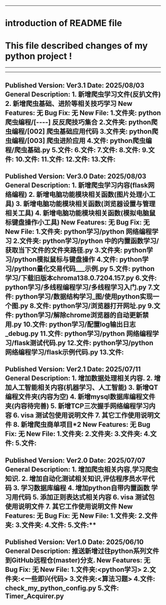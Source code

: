 
-------------------------------------------------------------------------------------------------------------
# introduction of README file
# This file described changes of my python project !
-------------------------------------------------------------------------------------------------------------

-------------------------------------------------------------------------------------------------------------
Published Version: Ver3.1   Date: 2025/08/03
General Description:
    1. 新增爬虫学习文件(反扒文件)
    2. 新增爬虫基础、进阶等相关技巧学习
New Features:
    无
Bug Fix:
    无
New File:
    1.文件夹: python爬虫编程/[----] 反反爬技巧集合
    2.文件夹: python爬虫编程/[002] 爬虫基础应用代码
    3.文件夹: python爬虫编程/[003] 爬虫进阶应用
    4.文件: python爬虫编程/爬虫基础.py
    5.文件:
    6.文件:
    7.文件:
    8.文件:
    9.文件:
    10.文件: 
    11.文件: 
    12.文件: 
    13.文件: 
-------------------------------------------------------------------------------------------------------------
Published Version: Ver3.0   Date: 2025/08/03
General Description:
    1. 新增爬虫学习内容(flask网络编程)
    2. 新增电脑功能模块相关函数(图片处理小工具)
    3. 新增电脑功能模块相关函数(浏览器设置与管理相关工具)
    4. 新增电脑功能模块相关函数(模拟电脑鼠标键盘操作小工具)
New Features:
    无
Bug Fix:
    无
New File:
    1.文件夹: python学习/python 网络编程学习
    2.文件夹: python学习/python 中的内置函数学习/获取当下文件的文件夹路径.py
    3.文件夹: python学习/python模拟鼠标与键盘操作
    4.文件: python学习/python量化交易代码___示例.py
    5.文件: python学习/下载旧版本chroma138.0.7204.157.py
    6.文件: python学习/多线程编程学习/多线程学习入门.py
    7.文件: python学习/数据结构学习_图/使用python实现一个图.py
    8.文件: python学习/浏览器打开网址.py
    9.文件: python学习/解除chrome浏览器的自动更新禁用.py
    10.文件: python学习/配置log输出日志_debug.py
    11.文件: python学习/python 网络编程学习/flask测试代码.py
    12.文件: python学习/python 网络编程学习/flask示例代码.py
    13.文件: 
-------------------------------------------------------------------------------------------------------------
Published Version: Ver2.1   Date: 2025/07/11
General Description:
    1. 增加数据处理相关内容.
    2. 增加人工智能相关内容(机器学习、人工智能)
    3. 新增QT编程文件夹(内容为空)
    4. 新增mysql数据库编程文件夹(内容待完善)
    5. 新增TCP三次握手网络编程学习内容
    6. visa 测试包使用说明文件
    7. 其它工作使用说明文件
    8. 新增爬虫商单项目*2
New Features:
    无
Bug Fix:
    无
New File:
    1.文件夹:
    2.文件夹:
    3.文件夹:
    4.文件: 
    5.文件:
-------------------------------------------------------------------------------------------------------------
Published Version: Ver2.0   Date: 2025/07/07
General Description:
    1. 增加爬虫相关内容,学习爬虫知识.
    2. 增加自动化测试相关知识,评估程序员水平代码
    3. 学习数据库编程
    4. 增加python自带内置函数 学习用代码
    5. 添加正则表达式相关内容
    6. visa 测试包使用说明文件
    7. 其它工作使用说明文件
New Features:
    无
Bug Fix:
    无
New File:
    1.文件夹:
    2.文件夹:
    3.文件夹:
    4.文件: 
    5.文件:**
-------------------------------------------------------------------------------------------------------------
Published Version: Ver1.0   Date: 2025/06/10
General Description:
    推送新增过往python系列文件到GitHub远程仓(master)分支.
New Features:
    无
Bug Fix:
    无
New File:
    1.文件夹:<python学习>
    2.文件夹:<一些即兴代码>
    3.文件夹:<算法习题>
    4.文件: check_my_python_config.py
    5.文件: Timer_Acquirer.py
-------------------------------------------------------------------------------------------------------------
    

